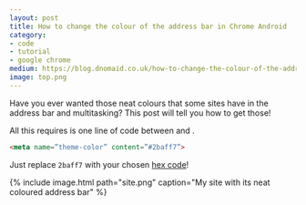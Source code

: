 ```yaml
---
layout: post
title: How to change the colour of the address bar in Chrome Android
category:
- code
- tutorial
- google chrome
medium: https://blog.dnomaid.co.uk/how-to-change-the-colour-of-the-address-bar-multitasking-in-chrome-android-386217a150e0
image: top.png
---
```


Have you ever wanted those neat colours that some sites have in the address bar and multitasking? This post will tell you how to get those!

All this requires is one line of code between <head> and </head>.

```html
<meta name=”theme-color” content=”#2baff7”>
```

Just replace `2baff7` with your chosen [hex code](http://www.color-hex.com/)!

{% include image.html path="site.png" caption="My site with its neat coloured address bar" %}
